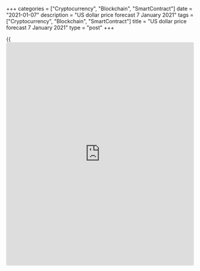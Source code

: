 +++
categories = ["Cryptocurrency", "Blockchain", "SmartContract"]
date = "2021-01-07"
description = "US dollar price forecast 7 January 2021"
tags = ["Cryptocurrency", "Blockchain", "SmartContract"]
title = "US dollar price forecast 7 January 2021"
type = "post"
+++

{{<iframe id="large-banner" src="https://www.bounty.group/#slide=24.0" width="100%" height="600" scrolling="no" style="border: 0px solid rgb(216, 221, 230); border-radius: 3px;">}}

2021-01-07

2021-01-07

Dollar takes a clean pair of heels. Forecast as of 07.01.2021Dmitri
Demidenko

As long as, with the joint efforts of the Fed and the Treasury, the
Treasuries' real yield remains low, the greenback sell-offs will
continue. Let us discuss the Forex outlook and make up a [EURUSD][1]
trading plan.

## Quarterly US dollar fundamental forecast

The White House and Congress are united, and the US stock market is
divided. That is the result of the Senate elections, following which
Democrats have taken the two vacant seats. Now, with Vice President-
elect Kamala Harris, the Democrats will control both the White House and
Congress. A ‘blue wave’ suggests higher risks of additional fiscal
stimulus, increased infrastructure spending, higher taxes, and stricter
tax rules. The companies most suffered from the pandemic will be the
primary beneficiaries. The high tech sector will be under pressure.

In 2020, the [S&P 500][2] was 18% up, and more than half of its gains
resulted from the growth of high tech companies’ stocks. The [Nasdaq
Composite][3] surged by 45% due to the high demand for Internet services
because of the isolation. Tightening of tax rules under Joe Biden and
the victory over the pandemic due to vaccines could radically change the
market sentiment. In 2021, the high tech sector will hardly repeat its
last-year success. Conversely, the problems in the high tech industry
will set back the [S&P 500][2] growth.

### US stock market reaction to elections in Georgia

 _Source_ _: Wall Street Journal_

If the old bets do not work, one needs to look for new investment
[options](https://www.fixpro.org/post/options-liquidity/), also outside the USA. According to a December poll of BofA
Merrill Lynch, the share of emerging markets’ stocks in asset managers'
portfolios has surged to the highest level since November 2021.
Investors are also interested in euro-area securities. The capital
outflow from the US to the euro area is one of the key growth drivers of
the [EURUSD][1].

Some analysts suggest the levels of $1.2 or $1,25 be the limits, whose
breakouts will result in the ECB’s concerns, followed by verbal
interventions. However, the US dollar share in the total volume of Forex
conversion operations significantly exceeds the share of the single
European currency. As long as the Treasuries' real yields are low, due
to the Fed and the Treasury plan, it makes sense to sell the greenback.
The minutes of the FOMC December meeting proves that the Fed won’t
change its ultra-easy monetary [policy](https://www.fintechee.com/policy/) until there is evidence of the
steady progress towards the targets for inflation and employment. The
central bank will continue buying assets at a monthly pace of $120
billion per month.

Will the central bankers reduce the QE volume? The market will give a
clue when there is a need. The 10-year Treasury yield has been up above
1% for the first time since March 2020, and it is not a reason for any
changes yet.

### Dynamics of Fed’s interest rates and US bond market



 _Source_ _: Bloomberg_

### Quarterly [EURUSD][1] trading plan

The Senate elections have lowered the uncertainty rather than increased
it. The safe-havens could start growing in case of Joe Biden's tough
stance on China after the inauguration and substantial deterioration of
the US economic data. The US dollar bulls could be encouraged by poor
readings of nonfarm payrolls in December; however, it will hardly affect
the general sentiment. The lower the [EURUSD][1] goes, the more buyers
will appear, as [investor](https://www.fintechee.com/tutorial-for-forex-trading/investor-mode/)s expect the pair to reach the target at 1.25.



## Price chart of EURUSD in real time mode

The content of this article reflects the author’s opinion and does not
necessarily reflect the official position of LiteForex. The material
published on this page is provided for informational purposes only and
should not be considered as the provision of investment advice for the
purposes of Directive 2004/39/EC.

Rate this article:

{{value}}

( {{count}} {{title}} )

   1. my.liteforex.com/trading/chart?symbol=EURUSD&returnUrl=true
   2. my.liteforex.com/trading/chart?symbol=SPX&returnUrl=true
   3. my.liteforex.com/trading/chart?symbol=NQ&returnUrl=true
